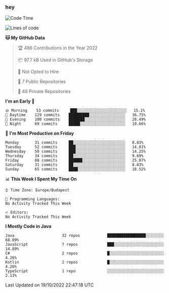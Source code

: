 ### hey

<!--START_SECTION:waka-->
![Code Time](http://img.shields.io/badge/Code%20Time-801%20hrs%2035%20mins-blue)

![Lines of code](https://img.shields.io/badge/From%20Hello%20World%20I%27ve%20Written-477%20Thousand%20lines%20of%20code-blue)

**🐱 My GitHub Data** 

> 🏆 486 Contributions in the Year 2022
 > 
> 📦 97.7 kB Used in GitHub's Storage 
 > 
> 🚫 Not Opted to Hire
 > 
> 📜 7 Public Repositories 
 > 
> 🔑 48 Private Repositories  
 > 
**I'm an Early 🐤** 

```text
🌞 Morning    53 commits     ███░░░░░░░░░░░░░░░░░░░░░░   15.1% 
🌆 Daytime    129 commits    █████████░░░░░░░░░░░░░░░░   36.75% 
🌃 Evening    100 commits    ███████░░░░░░░░░░░░░░░░░░   28.49% 
🌙 Night      69 commits     █████░░░░░░░░░░░░░░░░░░░░   19.66%

```
📅 **I'm Most Productive on Friday** 

```text
Monday       31 commits     ██░░░░░░░░░░░░░░░░░░░░░░░   8.83% 
Tuesday      52 commits     ███░░░░░░░░░░░░░░░░░░░░░░   14.81% 
Wednesday    50 commits     ███░░░░░░░░░░░░░░░░░░░░░░   14.25% 
Thursday     34 commits     ██░░░░░░░░░░░░░░░░░░░░░░░   9.69% 
Friday       88 commits     ██████░░░░░░░░░░░░░░░░░░░   25.07% 
Saturday     31 commits     ██░░░░░░░░░░░░░░░░░░░░░░░   8.83% 
Sunday       65 commits     ████░░░░░░░░░░░░░░░░░░░░░   18.52%

```


📊 **This Week I Spent My Time On** 

```text
⌚︎ Time Zone: Europe/Budapest

💬 Programming Languages: 
No Activity Tracked This Week

🔥 Editors: 
No Activity Tracked This Week

```

**I Mostly Code in Java** 

```text
Java                     32 repos            █████████████████░░░░░░░░   68.09% 
JavaScript               7 repos             ███░░░░░░░░░░░░░░░░░░░░░░   14.89% 
C#                       2 repos             █░░░░░░░░░░░░░░░░░░░░░░░░   4.26% 
Kotlin                   2 repos             █░░░░░░░░░░░░░░░░░░░░░░░░   4.26% 
TypeScript               1 repo              ░░░░░░░░░░░░░░░░░░░░░░░░░   2.13%

```



 Last Updated on 19/10/2022 22:47:18 UTC
<!--END_SECTION:waka-->
